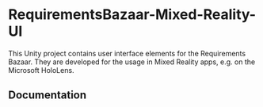 # RequirementsBazaar-Mixed-Reality-UI
This Unity project contains user interface elements for the Requirements Bazaar. They are developed for the usage in Mixed Reality apps, e.g. on the Microsoft HoloLens.


## Documentation

